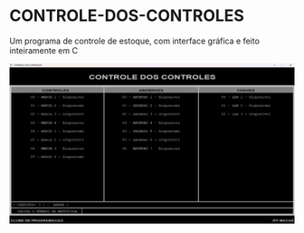 # CONTROLE-DOS-CONTROLES
Um programa de controle de estoque, com interface gráfica e feito inteiramente em C

![screenshot](screenshot.png)
